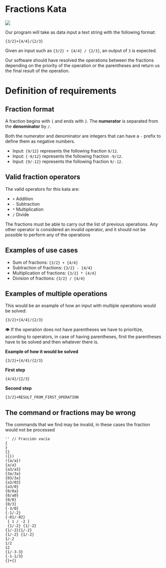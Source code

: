 # Fractions Kata

![](https://i.imgur.com/6SVdqjG.png)

Our program will take as data input a text string with the following format:

```
{3/2}+{4/4}/{2/3}
```

Given an input such as `{3/2} + {4/4} / {2/3}`, an output of `3` is expected.

Our software should have resolved the operations between the fractions depending on the priority of the operation or the
parentheses and return us the final result of the operation.

# Definition of requirements

## Fraction format

A fraction begins with `{` and ends with `}`. The **numerator** is separated from the **denominator** by `/`.

Both the numerator and denominator are integers that can have a `-` prefix to define them as negative numbers.

- Input: `{9/12}`  represents the following fraction `9/12`.
- Input: `{-9/12}` represents the following fraction `-9/12`.
- Input: `{9/-12}` represents the following fraction `9/-12`.

## Valid fraction operators

The valid operators for this kata are:

- `+` Addition
- `-` Subtraction
- `*` Multiplication
- `/` Divide

The fractions must be able to carry out the list of previous operations. Any other operator is considered an invalid
operator, and it should not be possible to perform any of the operations

## Examples of use cases

- Sum of fractions: `{3/2} + {4/4}`
- Subtraction of fractions: `{3/2} - {4/4}`
- Multiplication of fractions: `{3/2} * {4/4}`
- Division of fractions: `{3/2} / {4/4}`

## Examples of multiple operations

This would be an example of how an input with multiple operations would be solved:

```
{3/2}+{4/4}/{2/3}
```

👁️ If the operation does not have parentheses we have to prioritize, according to operators, in case of having
parentheses, first the parentheses have to be solved and then whatever there is.

**Example of how it would be solved**

```
{3/2}+{4/4}/{2/3}
```

**First step**

```
{4/4}/{2/3}
```

**Second step**

```
{3/2}+RESULT_FROM_FIRST_OPERATION
```

## The command or fractions may be wrong

The commands that we find may be invalid, in these cases the fraction would not be processed

```
'' // Fracción vacía
{
}
{}
({})
({a/a})
{a/a}
{a3/a3}
{3a/3a}
{03/3a}
{a3/03}
{a3/0}
{0/0a}
{0/a0}
{0/0}
{0/3}
{-3/0}
{-1/-2}
{-01/-02}
 { 1 / -2 }
 {1/-2} {1/-2} 
{1/-2}{1/-2}
{1/-2} {1/-2}
1/-2
1/2
12
{1/-3-3}
{-1-1/3}
{}+{}
```
